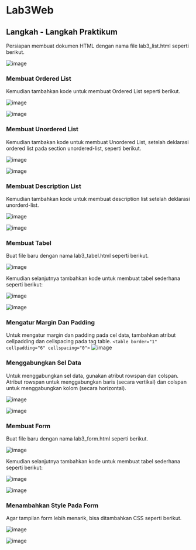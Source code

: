 # Lab3Web
## Langkah - Langkah Praktikum
Persiapan membuat dokumen HTML dengan nama file lab3_list.html seperti berikut. <p>
![image](/screenshot/ss1.png)
### Membuat Ordered List
Kemudian tambahkan kode untuk membuat Ordered List seperti berikut. <p>
![image](/screenshot/ss2.png) <p>
![image](/screenshot/ss3.png)
### Membuat Unordered List
Kemudian tambakan kode untuk membuat Unordered List, setelah deklarasi ordered list pada
section unordered-list, seperti berikut. <p>
![image](/screenshot/ss4.png)<p>
![image](/screenshot/ss5.png)
### Membuat Description List
Kemudian tambahkan kode untuk membuat description list setelah deklarasi unorderd-list. <p>
![image](/screenshot/ss6.png)<p>
![image](/screenshot/ss7.png)
### Membuat Tabel
Buat file baru dengan nama lab3_tabel.html seperti berikut. <p>
![image](/screenshot/ss8.png)<p>
Kemudian selanjutnya tambahkan kode untuk membuat tabel sederhana seperti berikut: <p>
![image](/screenshot/ss9.png)<p>
![image](/screenshot/ss10.png)
### Mengatur Margin Dan Padding
Untuk mengatur margin dan padding pada cel data, tambahkan atribut cellpadding dan
cellspacing pada tag table.
`<table border="1" cellpadding="6" cellspacing="0">`
![image](/screenshot/ss11.png)
### Menggabungkan Sel Data
Untuk menggabungkan sel data, gunakan atribut rowspan dan colspan. Atribut rowspan untuk
menggabungkan baris (secara vertikal) dan colspan untuk menggabungkan kolom (secara
horizontal). <p>
![image](/screenshot/ss12.png)<p>
![image](/screenshot/ss13.png)
### Membuat Form
Buat file baru dengan nama lab3_form.html seperti berikut. <p>
![image](/screenshot/ss14.png)<p>
Kemudian selanjutnya tambahkan kode untuk membuat tabel sederhana seperti berikut: <p>
![image](/screenshot/ss15.png)<p>
![image](/screenshot/ss16.png)
### Menambahkan Style Pada Form
Agar tampilan form lebih menarik, bisa ditambahkan CSS seperti berikut. <p>
![image](/screenshot/ss17.png)<p>
![image](/screenshot/ss18.png)
